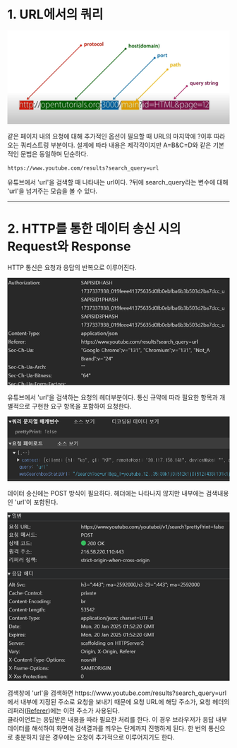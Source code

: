 # 1. URL에서의 쿼리

![URL 구조](./weekly1/img.png)

같은 페이지 내의 요청에 대해 추가적인 옵션이 필요할 때 URL의 마지막에 ?이후 따라오는 쿼리스트링 부분이다. 설계에 따라 내용은 제각각이지만 A=B&C=D와 같은 기본적인 문법은 동일하며 단순하다.

```
https://www.youtube.com/results?search_query=url
```

유튜브에서 'url'을 검색할 때 나타내는 url이다. ?뒤에 search_query라는 변수에 대해 'url'을 넘겨주는 모습을 볼 수 있다.

---

# 2. HTTP를 통한 데이터 송신 시의 Request와 Response

HTTP 통신은 요청과 응답의 반복으로 이루어진다.

![req](./weekly1/req.png)

유튜브에서 'url'을 검색하는 요청의 헤더부분이다. 통신 규약에 따라 필요한 항목과 개별적으로 구현한 요구 항목을 포함하여 요청한다.

![payload](./weekly1/payload.png)

데이터 송신에는 POST 방식이 필요하다. 헤더에는 나타나지 않지만 내부에는 검색내용인 'url'이 포함된다.

![res](./weekly1/res.png)

검색창에 'url'을 검색하면 https:<k>//www<k>.youtube.com/results?search<k>\_<k>query=url에서 내부에 지정된 주소로 요청을 보내기 때문에 요청 URL에 해당 주소가, 요청 헤더의 리퍼러([Referer](https://ko.wikipedia.org/wiki/HTTP_%EB%A6%AC%ED%8D%BC%EB%9F%AC))에는 이전 주소가 사용된다.  
클라이언트는 응답받은 내용을 따라 필요한 처리를 한다. 이 경우 브라우저가 응답 내부 데이터를 해석하여 화면에 검색결과를 띄우는 단계까지 진행하게 된다. 한 번의 통신으로 충분하지 않은 경우에는 요청이 추가적으로 이루어지기도 한다.
